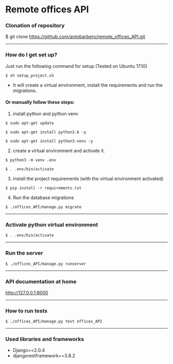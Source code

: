 # Remote offices API #

### Clonation of repository ###
$ git clone https://github.com/antobarbero/remote_offices_API.git

________________________________________________________________________


### How do I get set up? ###

Just run the following command for setup (Tested on Ubuntu 17.10)

```
$ sh setup_project.sh
```
* It will create a virtual environment, install the requirements and run the migrations.



#### Or manually follow these steps: ####


1. install python and python venv

```
$ sudo apt-get update

$ sudo apt-get install python3.6 -y

$ sudo apt-get install python3-venv -y

```

2.  create a virtual environment and activate it.

```
$ python3 -m venv .env

$ . .env/bin/activate
```


3. install the project requirements (with the virtual environment activated)

```
$ pip install -r requirements.txt
```

4. Run the database migrations

```
$ ./offices_API/manage.py migrate
```

________________________________________________________________________

### Activate python virtual environment ###

```
$ . .env/bin/activate
```
________________________________________________________________________

### Run the server ###

```
$ ./offices_API/manage.py runserver
```
________________________________________________________________________


### API documentation at home ###

http://127.0.0.1:8000

________________________________________________________________________

### How to run tests ###
```
$ ./offices_API/manage.py test offices_API
```

________________________________________________________________________

### Used libraries and frameworks ###

* Django==2.0.4
* djangorestframework==3.8.2
